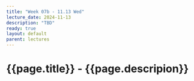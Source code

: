 ```yaml
---
title: "Week 07b - 11.13 Wed"
lecture_date: 2024-11-13
description: "TBD"
ready: true
layout: default
parent: lectures
---
```


# {{page.title}} - {{page.descripion}}